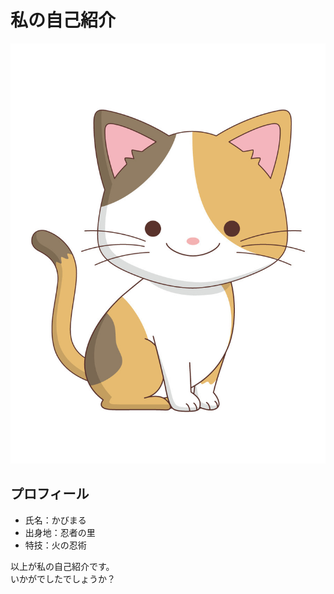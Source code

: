 # 私の自己紹介
![猫の画像](202107_009_s.jpg)
## プロフィール
- 氏名：かびまる
- 出身地：忍者の里
- 特技：火の忍術

以上が私の自己紹介です。  
いかがでしたでしょうか？
